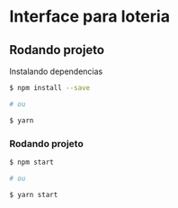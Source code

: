 # Interface para loteria

## Rodando projeto

Instalando dependencias

```sh
$ npm install --save

# ou

$ yarn
```

### Rodando projeto

```sh
$ npm start

# ou

$ yarn start
```

